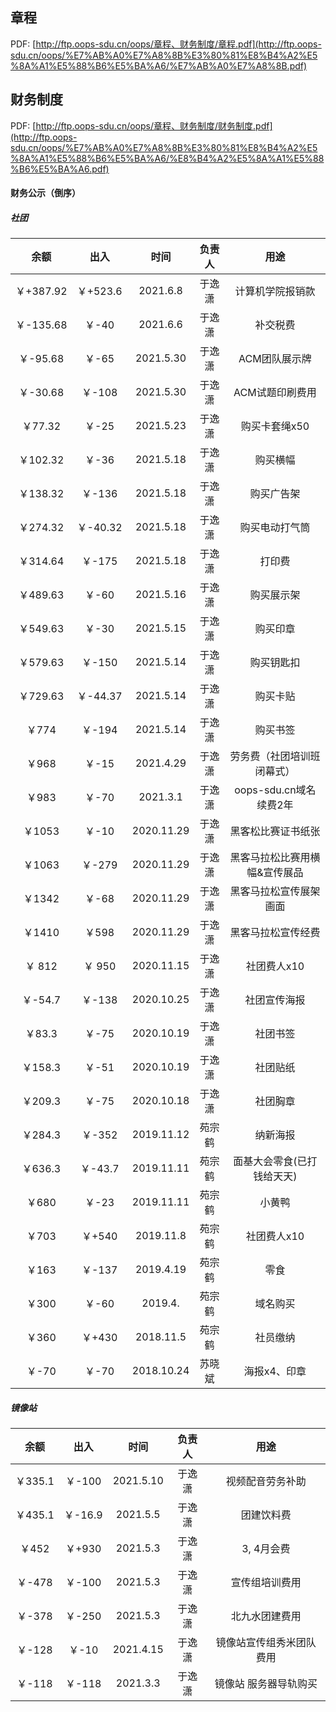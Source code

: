 ## 章程

PDF: [http://ftp.oops-sdu.cn/oops/章程、财务制度/章程.pdf](http://ftp.oops-sdu.cn/oops/%E7%AB%A0%E7%A8%8B%E3%80%81%E8%B4%A2%E5%8A%A1%E5%88%B6%E5%BA%A6/%E7%AB%A0%E7%A8%8B.pdf)

## 财务制度

PDF: [http://ftp.oops-sdu.cn/oops/章程、财务制度/财务制度.pdf](http://ftp.oops-sdu.cn/oops/%E7%AB%A0%E7%A8%8B%E3%80%81%E8%B4%A2%E5%8A%A1%E5%88%B6%E5%BA%A6/%E8%B4%A2%E5%8A%A1%E5%88%B6%E5%BA%A6.pdf)

#### 财务公示（倒序）

##### 社团

|余额 |出入 |时间 |负责人 |用途  |
|:---:|:---:|:---:|:---:|:---:|
|￥+387.92|￥+523.6|2021.6.8|于逸潇|计算机学院报销款|
|￥-135.68|￥-40|2021.6.6|于逸潇|补交税费|
|￥-95.68|￥-65|2021.5.30|于逸潇|ACM团队展示牌|
|￥-30.68|￥-108|2021.5.30|于逸潇|ACM试题印刷费用|
|￥77.32|￥-25|2021.5.23|于逸潇|购买卡套绳x50|
|￥102.32|￥-36|2021.5.18|于逸潇|购买横幅|
|￥138.32|￥-136|2021.5.18|于逸潇|购买广告架|
|￥274.32|￥-40.32|2021.5.18|于逸潇|购买电动打气筒|
|￥314.64|￥-175|2021.5.18|于逸潇|打印费|
|￥489.63|￥-60|2021.5.16|于逸潇|购买展示架|
|￥549.63|￥-30|2021.5.15|于逸潇|购买印章|
|￥579.63|￥-150|2021.5.14|于逸潇|购买钥匙扣|
|￥729.63|￥-44.37|2021.5.14|于逸潇|购买卡贴|
|￥774|￥-194|2021.5.14|于逸潇|购买书签|
|￥968|￥-15|2021.4.29|于逸潇|劳务费（社团培训班闭幕式）|
|￥983|￥-70|2021.3.1|于逸潇|oops-sdu.cn域名续费2年|
|￥1053|￥-10|2020.11.29|于逸潇|黑客松比赛证书纸张|
|￥1063|￥-279|2020.11.29|于逸潇|黑客马拉松比赛用横幅&宣传展品|
|￥1342|￥-68|2020.11.29|于逸潇|黑客马拉松宣传展架画面|
|￥1410|￥598|2020.11.29|于逸潇|黑客马拉松宣传经费|
|￥ 812|￥ 950|2020.11.15|于逸潇|社团费人x10|
|￥-54.7|￥-138|2020.10.25|于逸潇|社团宣传海报|
|￥83.3|￥-75|2020.10.19|于逸潇|社团书签|
|￥158.3|￥-51|2020.10.19|于逸潇|社团贴纸|
|￥209.3|￥-75|2020.10.18|于逸潇|社团胸章|
|￥284.3|￥-352|2019.11.12|苑宗鹤|纳新海报|
|￥636.3|￥-43.7|2019.11.11|苑宗鹤|面基大会零食(已打钱给天天)|
|￥680|￥-23|2019.11.11|苑宗鹤|小黄鸭|
|￥703|￥+540|2019.11.8|苑宗鹤|社团费人x10|
|￥163|￥-137|2019.4.19|苑宗鹤|零食|
|￥300|￥-60|2019.4.|苑宗鹤|域名购买|
|￥360|￥+430|2018.11.5|苑宗鹤|社员缴纳|
|￥-70|￥-70|2018.10.24|苏晓斌|海报x4、印章|



##### 镜像站

|余额 |出入 |时间 |负责人 |用途  |
|:---:|:---:|:---:|:---:|:---:|
|￥335.1|￥-100|2021.5.10|于逸潇|视频配音劳务补助|
|￥435.1|￥-16.9|2021.5.5|于逸潇|团建饮料费|
|￥452|￥+930|2021.5.3|于逸潇|3, 4月会费|
|￥-478|￥-100|2021.5.3|于逸潇|宣传组培训费用|
|￥-378|￥-250|2021.5.3|于逸潇|北九水团建费用|
|￥-128|￥-10|2021.4.15|于逸潇|镜像站宣传组秀米团队费用|
|￥-118|￥-118|2021.3.3|于逸潇|镜像站 服务器导轨购买|
